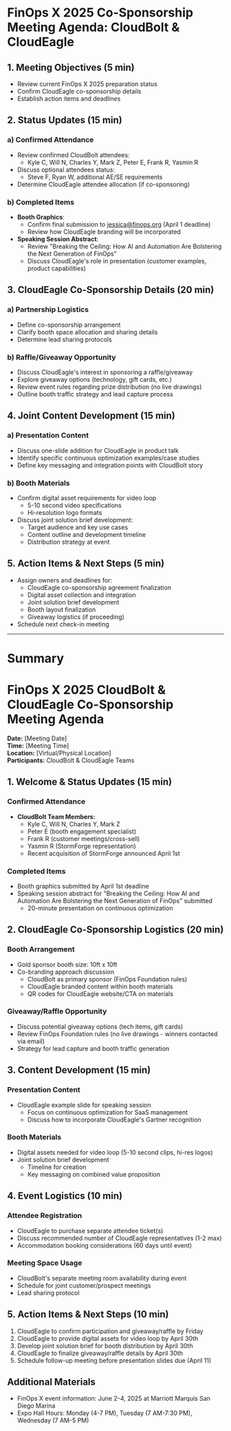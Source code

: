 # FinOps X 2025 Co-Sponsorship Meeting Agenda: CloudBolt & CloudEagle

## 1. Meeting Objectives (5 min)
- Review current FinOps X 2025 preparation status
- Confirm CloudEagle co-sponsorship details
- Establish action items and deadlines

## 2. Status Updates (15 min)
### a) Confirmed Attendance
- Review confirmed CloudBolt attendees:
    - Kyle C, Will N, Charles Y, Mark Z, Peter E, Frank R, Yasmin R
- Discuss optional attendees status:
    - Steve F, Ryan W, additional AE/SE requirements
- Determine CloudEagle attendee allocation (if co-sponsoring)
### b) Completed Items
- **Booth Graphics**:
    - Confirm final submission to jessica@finops.org (April 1 deadline)
    - Review how CloudEagle branding will be incorporated
- **Speaking Session Abstract**:
    - Review "Breaking the Ceiling: How AI and Automation Are Bolstering the Next Generation of FinOps"
    - Discuss CloudEagle's role in presentation (customer examples, product capabilities)

## 3. CloudEagle Co-Sponsorship Details (20 min)
### a) Partnership Logistics
- Define co-sponsorship arrangement
- Clarify booth space allocation and sharing details
- Determine lead sharing protocols
### b) Raffle/Giveaway Opportunity
- Discuss CloudEagle's interest in sponsoring a raffle/giveaway
- Explore giveaway options (technology, gift cards, etc.)
- Review event rules regarding prize distribution (no live drawings)
- Outline booth traffic strategy and lead capture process

## 4. Joint Content Development (15 min)
### a) Presentation Content
- Discuss one-slide addition for CloudEagle in product talk
- Identify specific continuous optimization examples/case studies
- Define key messaging and integration points with CloudBolt story
### b) Booth Materials
- Confirm digital asset requirements for video loop
    - 5-10 second video specifications
    - Hi-resolution logo formats
- Discuss joint solution brief development:
    - Target audience and key use cases
    - Content outline and development timeline
    - Distribution strategy at event
## 5. Action Items & Next Steps (5 min)
- Assign owners and deadlines for:
    - CloudEagle co-sponsorship agreement finalization
    - Digital asset collection and integration
    - Joint solution brief development
    - Booth layout finalization
    - Giveaway logistics (if proceeding)
- Schedule next check-in meeting


--- 
# Summary
# FinOps X 2025 CloudBolt & CloudEagle Co-Sponsorship Meeting Agenda

**Date:** [Meeting Date]  
**Time:** [Meeting Time]  
**Location:** [Virtual/Physical Location]  
**Participants:** CloudBolt & CloudEagle Teams

## 1. Welcome & Status Updates (15 min)
### Confirmed Attendance
- **CloudBolt Team Members:**
    - Kyle C, Will N, Charles Y, Mark Z
    - Peter E (booth engagement specialist)
    - Frank R (customer meetings/cross-sell)
    - Yasmin R (StormForge representation)
    - Recent acquisition of StormForge announced April 1st
### Completed Items
- Booth graphics submitted by April 1st deadline
- Speaking session abstract for "Breaking the Ceiling: How AI and Automation Are Bolstering the Next Generation of FinOps" submitted
    - 20-minute presentation on continuous optimization

## 2. CloudEagle Co-Sponsorship Logistics (20 min)
### Booth Arrangement
- Gold sponsor booth size: 10ft x 10ft
- Co-branding approach discussion
    - CloudBolt as primary sponsor (FinOps Foundation rules)
    - CloudEagle branded content within booth materials
    - QR codes for CloudEagle website/CTA on materials
### Giveaway/Raffle Opportunity
- Discuss potential giveaway options (tech items, gift cards)
- Review FinOps Foundation rules (no live drawings - winners contacted via email)
- Strategy for lead capture and booth traffic generation

## 3. Content Development (15 min)
### Presentation Content
- CloudEagle example slide for speaking session
    - Focus on continuous optimization for SaaS management
    - Discuss how to incorporate CloudEagle's Gartner recognition
### Booth Materials
- Digital assets needed for video loop (5-10 second clips, hi-res logos)
- Joint solution brief development
    - Timeline for creation
    - Key messaging on combined value proposition

## 4. Event Logistics (10 min)
### Attendee Registration
- CloudEagle to purchase separate attendee ticket(s)
- Discuss recommended number of CloudEagle representatives (1-2 max)
- Accommodation booking considerations (60 days until event)
### Meeting Space Usage
- CloudBolt's separate meeting room availability during event
- Schedule for joint customer/prospect meetings
- Lead sharing protocol

## 5. Action Items & Next Steps (10 min)
1. CloudEagle to confirm participation and giveaway/raffle by Friday
2. CloudEagle to provide digital assets for video loop by April 30th 
3. Develop joint solution brief for booth distribution by April 30th 
4. CloudEagle to finalize giveaway/raffle details by April 30th
5. Schedule follow-up meeting before presentation slides due (April 11)

## Additional Materials
- FinOps X event information: June 2-4, 2025 at Marriott Marquis San Diego Marina
- Expo Hall Hours: Monday (4-7 PM), Tuesday (7 AM-7:30 PM), Wednesday (7 AM-5 PM)
